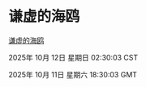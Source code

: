 # 谦虚的海鸥
[谦虚的海鸥](http://59.174.10.125:56308/qxdho/course/base/hotlink/index.php)

2025年 10月 12日 星期日 02:30:03 CST

2025年 10月 11日 星期六 18:30:03 GMT
